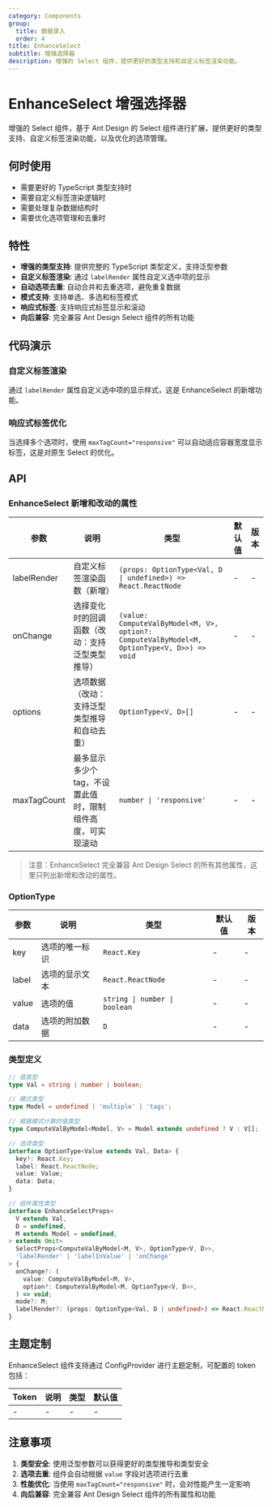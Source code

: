 ```yaml
---
category: Components
group:
  title: 数据录入
  order: 4
title: EnhanceSelect
subtitle: 增强选择器
description: 增强的 Select 组件，提供更好的类型支持和自定义标签渲染功能。
---
```


# EnhanceSelect 增强选择器

增强的 Select 组件，基于 Ant Design 的 Select 组件进行扩展，提供更好的类型支持、自定义标签渲染功能，以及优化的选项管理。

## 何时使用

- 需要更好的 TypeScript 类型支持时
- 需要自定义标签渲染逻辑时
- 需要处理复杂数据结构时
- 需要优化选项管理和去重时

## 特性

- **增强的类型支持**: 提供完整的 TypeScript 类型定义，支持泛型参数
- **自定义标签渲染**: 通过 `labelRender` 属性自定义选中项的显示
- **自动选项去重**: 自动合并和去重选项，避免重复数据
- **模式支持**: 支持单选、多选和标签模式
- **响应式标签**: 支持响应式标签显示和滚动
- **向后兼容**: 完全兼容 Ant Design Select 组件的所有功能

## 代码演示

### 自定义标签渲染

通过 `labelRender` 属性自定义选中项的显示样式，这是 EnhanceSelect 的新增功能。

<code src="./demo/custom-label.tsx"></code>

### 响应式标签优化

当选择多个选项时，使用 `maxTagCount="responsive"` 可以自动适应容器宽度显示标签，这是对原生 Select 的优化。

<code src="./demo/responsive.tsx"></code>

## API

### EnhanceSelect 新增和改动的属性

| 参数          | 说明                              | 类型                                                                                          | 默认值 | 版本 |
|-------------|---------------------------------|---------------------------------------------------------------------------------------------|-----|----|
| labelRender | 自定义标签渲染函数（新增）                   | `(props: OptionType<Val, D \| undefined>) => React.ReactNode`                               | -   | -  |
| onChange    | 选择变化时的回调函数（改动：支持泛型类型推导）         | `(value: ComputeValByModel<M, V>, option?: ComputeValByModel<M, OptionType<V, D>>) => void` | -   | -  |
| options     | 选项数据（改动：支持泛型类型推导和自动去重）          | `OptionType<V, D>[]`                                                                        | -   | -  |
| maxTagCount | 最多显示多少个 tag，不设置此值时，限制组件高度，可实现滚动 | `number \| 'responsive'`                                                                    | -   | -  |

> 注意：EnhanceSelect 完全兼容 Ant Design Select 的所有其他属性，这里只列出新增和改动的属性。

### OptionType

| 参数    | 说明      | 类型                            | 默认值 | 版本 |
|-------|---------|-------------------------------|-----|----|
| key   | 选项的唯一标识 | `React.Key`                   | -   | -  |
| label | 选项的显示文本 | `React.ReactNode`             | -   | -  |
| value | 选项的值    | `string \| number \| boolean` | -   | -  |
| data  | 选项的附加数据 | `D`                           | -   | -  |

### 类型定义

```typescript
// 值类型
type Val = string | number | boolean;

// 模式类型
type Model = undefined | 'multiple' | 'tags';

// 根据模式计算的值类型
type ComputeValByModel<Model, V> = Model extends undefined ? V : V[];

// 选项类型
interface OptionType<Value extends Val, Data> {
  key?: React.Key;
  label: React.ReactNode;
  value: Value;
  data: Data;
}

// 组件属性类型
interface EnhanceSelectProps<
  V extends Val,
  D = undefined,
  M extends Model = undefined,
> extends Omit<
  SelectProps<ComputeValByModel<M, V>, OptionType<V, D>>,
  'labelRender' | 'labelInValue' | 'onChange'
> {
  onChange?: (
    value: ComputeValByModel<M, V>,
    option?: ComputeValByModel<M, OptionType<V, D>>,
  ) => void;
  mode?: M;
  labelRender?: (props: OptionType<Val, D | undefined>) => React.ReactNode;
}
```

## 主题定制

EnhanceSelect 组件支持通过 ConfigProvider 进行主题定制，可配置的 token 包括：

| Token | 说明 | 类型 | 默认值 |
|-------|----|----|-----|
| -     | -  | -  | -   |

## 注意事项

1. **类型安全**: 使用泛型参数可以获得更好的类型推导和类型安全
2. **选项去重**: 组件会自动根据 `value` 字段对选项进行去重
3. **性能优化**: 当使用 `maxTagCount="responsive"` 时，会对性能产生一定影响
4. **向后兼容**: 完全兼容 Ant Design Select 组件的所有属性和功能
